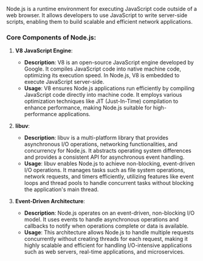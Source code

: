 Node.js is a runtime environment for executing JavaScript code outside of a web browser. It allows developers to use JavaScript to write server-side scripts, enabling them to build scalable and efficient network applications.

### Core Components of Node.js:

1. **V8 JavaScript Engine**:
   - **Description**: V8 is an open-source JavaScript engine developed by Google. It compiles JavaScript code into native machine code, optimizing its execution speed. In Node.js, V8 is embedded to execute JavaScript server-side.
   - **Usage**: V8 ensures Node.js applications run efficiently by compiling JavaScript code directly into machine code. It employs various optimization techniques like JIT (Just-In-Time) compilation to enhance performance, making Node.js suitable for high-performance applications.

2. **libuv**:
   - **Description**: libuv is a multi-platform library that provides asynchronous I/O operations, networking functionalities, and concurrency for Node.js. It abstracts operating system differences and provides a consistent API for asynchronous event handling.
   - **Usage**: libuv enables Node.js to achieve non-blocking, event-driven I/O operations. It manages tasks such as file system operations, network requests, and timers efficiently, utilizing features like event loops and thread pools to handle concurrent tasks without blocking the application's main thread.

3. **Event-Driven Architecture**:
   - **Description**: Node.js operates on an event-driven, non-blocking I/O model. It uses events to handle asynchronous operations and callbacks to notify when operations complete or data is available.
   - **Usage**: This architecture allows Node.js to handle multiple requests concurrently without creating threads for each request, making it highly scalable and efficient for handling I/O-intensive applications such as web servers, real-time applications, and microservices.
